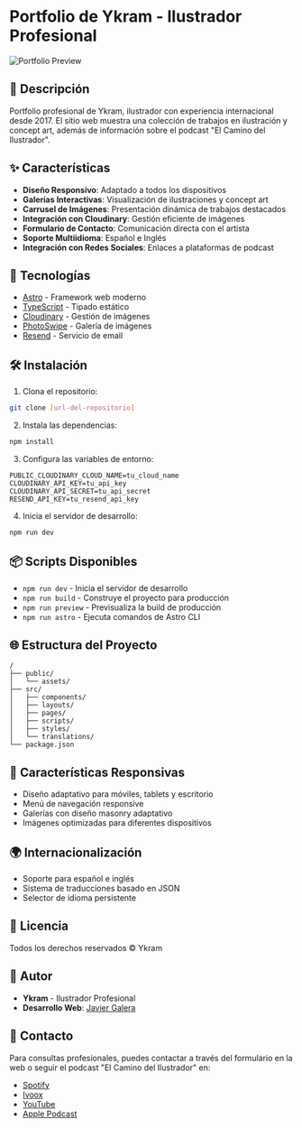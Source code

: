 # Portfolio de Ykram - Ilustrador Profesional

![Portfolio Preview](/assets/galerias/ilustraciones.jpg)

## 🎨 Descripción

Portfolio profesional de Ykram, ilustrador con experiencia internacional desde 2017. El sitio web muestra una colección de trabajos en ilustración y concept art, además de información sobre el podcast "El Camino del Ilustrador".

## ✨ Características

- **Diseño Responsivo**: Adaptado a todos los dispositivos
- **Galerías Interactivas**: Visualización de ilustraciones y concept art
- **Carrusel de Imágenes**: Presentación dinámica de trabajos destacados
- **Integración con Cloudinary**: Gestión eficiente de imágenes
- **Formulario de Contacto**: Comunicación directa con el artista
- **Soporte Multiidioma**: Español e Inglés
- **Integración con Redes Sociales**: Enlaces a plataformas de podcast

## 🚀 Tecnologías

- [Astro](https://astro.build/) - Framework web moderno
- [TypeScript](https://www.typescriptlang.org/) - Tipado estático
- [Cloudinary](https://cloudinary.com/) - Gestión de imágenes
- [PhotoSwipe](https://photoswipe.com/) - Galería de imágenes
- [Resend](https://resend.com/) - Servicio de email

## 🛠️ Instalación

1. Clona el repositorio:
```bash
git clone [url-del-repositorio]
```

2. Instala las dependencias:
```bash
npm install
```

3. Configura las variables de entorno:
```env
PUBLIC_CLOUDINARY_CLOUD_NAME=tu_cloud_name
CLOUDINARY_API_KEY=tu_api_key
CLOUDINARY_API_SECRET=tu_api_secret
RESEND_API_KEY=tu_resend_api_key
```

4. Inicia el servidor de desarrollo:
```bash
npm run dev
```

## 📦 Scripts Disponibles

- `npm run dev` - Inicia el servidor de desarrollo
- `npm run build` - Construye el proyecto para producción
- `npm run preview` - Previsualiza la build de producción
- `npm run astro` - Ejecuta comandos de Astro CLI

## 🌐 Estructura del Proyecto

```
/
├── public/
│   └── assets/
├── src/
│   ├── components/
│   ├── layouts/
│   ├── pages/
│   ├── scripts/
│   ├── styles/
│   └── translations/
└── package.json
```

## 📱 Características Responsivas

- Diseño adaptativo para móviles, tablets y escritorio
- Menú de navegación responsive
- Galerías con diseño masonry adaptativo
- Imágenes optimizadas para diferentes dispositivos

## 🌍 Internacionalización

- Soporte para español e inglés
- Sistema de traducciones basado en JSON
- Selector de idioma persistente

## 📝 Licencia

Todos los derechos reservados © Ykram

## 👤 Autor

- **Ykram** - Ilustrador Profesional
- **Desarrollo Web**: [Javier Galera](https://github.com/Javier8393)

## 📧 Contacto

Para consultas profesionales, puedes contactar a través del formulario en la web o seguir el podcast "El Camino del Ilustrador" en:

- [Spotify](https://open.spotify.com/show/1CI2iK8Rv4AQWCvazJd2fI)
- [Ivoox](https://www.ivoox.com/podcast-camino-del-ilustrador_sq_f1831710_1.html)
- [YouTube](https://youtube.com/@elcaminodelilustrador)
- [Apple Podcast](https://podcasts.apple.com/es/podcast/el-camino-del-ilustrador/id1493738985)